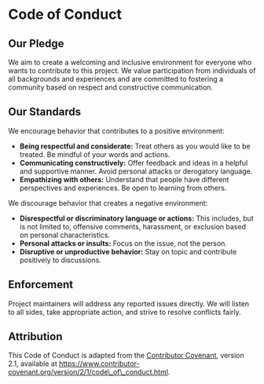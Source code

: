 # Code of Conduct

## Our Pledge

We aim to create a welcoming and inclusive environment for everyone who wants to contribute to this project. We value participation from individuals of all backgrounds and experiences and are committed to fostering a community based on respect and constructive communication.

## Our Standards

We encourage behavior that contributes to a positive environment:

*   **Being respectful and considerate:** Treat others as you would like to be treated. Be mindful of your words and actions.
*   **Communicating constructively:** Offer feedback and ideas in a helpful and supportive manner. Avoid personal attacks or derogatory language.
*   **Empathizing with others:** Understand that people have different perspectives and experiences. Be open to learning from others.

We discourage behavior that creates a negative environment:

*   **Disrespectful or discriminatory language or actions:** This includes, but is not limited to, offensive comments, harassment, or exclusion based on personal characteristics.
*   **Personal attacks or insults:** Focus on the issue, not the person.
*   **Disruptive or unproductive behavior:** Stay on topic and contribute positively to discussions.

## Enforcement

Project maintainers will address any reported issues directly. We will listen to all sides, take appropriate action, and strive to resolve conflicts fairly.

## Attribution

This Code of Conduct is adapted from the [Contributor Covenant](https://www.contributor-covenant.org), version 2.1, available at https://www.contributor-covenant.org/version/2/1/code\_of\_conduct.html.